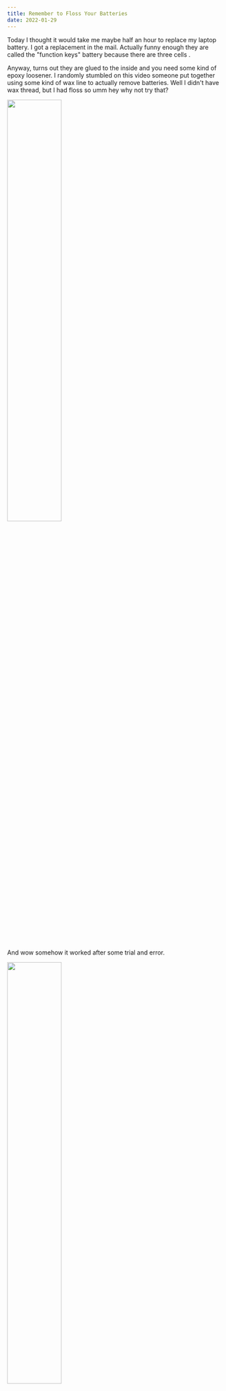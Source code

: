 ```yaml
---
title: Remember to Floss Your Batteries
date: 2022-01-29
---
```


Today I thought it would take me maybe half an hour to replace my laptop battery. I got a replacement in the mail. Actually funny enough they are called the "function keys" battery because there are three cells . 

Anyway, turns out they are glued to the inside and you need some kind of epoxy loosener. I randomly stumbled on this video someone put together using some kind of wax line to actually remove batteries. Well I didn't have wax thread, but I had floss so umm hey why not try that? 

<img src="https://s3.amazonaws.com/my-blog-content/2022-01-29-floss-your-battery/2022-01-29 13.40.01.jpg" width="50%">

And wow somehow it worked after some trial and error.



<img src="https://s3.amazonaws.com/my-blog-content/2022-01-29-floss-your-battery/2022-01-29 13.50.46.jpg" width="50%">
